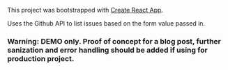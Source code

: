 This project was bootstrapped with [Create React App](https://github.com/facebookincubator/create-react-app).

Uses the Github API to list issues based on the form value passed in. 

### Warning: DEMO only. Proof of concept for a blog post, further sanization and error handling should be added if using for production project.